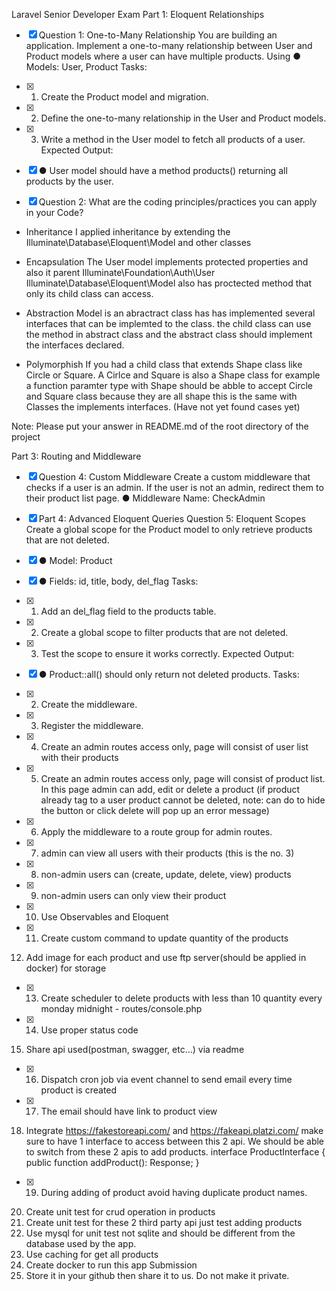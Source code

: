 Laravel Senior Developer Exam
Part 1: Eloquent Relationships
- [x] Question 1: One-to-Many Relationship
You are building an application. Implement a one-to-many relationship between User and Product
models where a user can have multiple products. Using
● Models: User, Product
Tasks:
- [x] 1. Create the Product model and migration.
- [x] 2. Define the one-to-many relationship in the User and Product models.
- [x] 3. Write a method in the User model to fetch all products of a user.
Expected Output:
- [x] ● User model should have a method products() returning all products by the user.

- [x] Question 2: What are the coding principles/practices you can apply in your
Code?

- Inheritance
I applied inheritance by extending the Illuminate\Database\Eloquent\Model and other classes

- Encapsulation 
The User model implements protected properties and also it parent  Illuminate\Foundation\Auth\User Illuminate\Database\Eloquent\Model also has proctected method that only its child class can access.

- Abstraction
Model is an abractract class has has implemented several interfaces that can be implemted to the class. the child class can use the method in abstract class and the abstract class should implement the interfaces declared.

- Polymorphish 
If you had a child class that extends Shape class like Circle or Square. A Cirlce and Square is also a Shape class
for example a function paramter type with Shape should be abble to accept Circle and Square class because they are all shape this is the same with Classes the implements interfaces.
(Have not yet found cases yet)

Note: Please put your answer in README.md of the root directory of the project

Part 3: Routing and Middleware
- [x] Question 4: Custom Middleware
Create a custom middleware that checks if a user is an admin. If the user is not an admin, redirect
them to their product list page.
● Middleware Name: CheckAdmin

- [x] Part 4: Advanced Eloquent Queries
Question 5: Eloquent Scopes
Create a global scope for the Product model to only retrieve products that are not deleted.
- [x] ● Model: Product
- [x] ● Fields: id, title, body, del_flag
Tasks:
- [x] 1. Add an del_flag field to the products table.
- [x] 2. Create a global scope to filter products that are not deleted.
- [x] 3. Test the scope to ensure it works correctly.
Expected Output:
- [x] ● Product::all() should only return not deleted products.
Tasks:
- [x] 2. Create the middleware.
- [x] 3. Register the middleware.
- [x] 4. Create an admin routes access only, page will consist of user list with their products
- [x] 5. Create an admin routes access only, page will consist of product list. In this page admin
can add, edit or delete a product (if product already tag to a user product cannot be
deleted, note: can do to hide the button or click delete will pop up an error message)
- [x] 6. Apply the middleware to a route group for admin routes.
- [x] 7. admin can view all users with their products (this is the no. 3)
- [x] 8. non-admin users can (create, update, delete, view) products
- [x] 9. non-admin users can only view their product
- [x] 10. Use Observables and Eloquent
- [x] 11. Create custom command to update quantity of the products
12. Add image for each product and use ftp server(should be applied in docker) for storage
- [x] 13. Create scheduler to delete products with less than 10 quantity every monday midnight - routes/console.php
- [x] 14. Use proper status code
15. Share api used(postman, swagger, etc…) via readme
- [x] 16. Dispatch cron job via event channel to send email every time product is created
- [x] 17. The email should have link to product view
18. Integrate https://fakestoreapi.com/ and https://fakeapi.platzi.com/ make sure to have 1 interface
to access between this 2 api. We should be able to switch from these 2 apis to add products.
interface ProductInterface
{
public function addProduct(): Response;
}
- [x] 19. During adding of product avoid having duplicate product names.
20. Create unit test for crud operation in products
21. Create unit test for these 2 third party api just test adding products
22. Use mysql for unit test not sqlite and should be different from the database used by the app.
23. Use caching for get all products
24. Create docker to run this app
Submission
1. Store it in your github then share it to us. Do not make it private.
